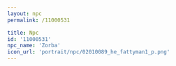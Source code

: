 ```yaml
---
layout: npc
permalink: /11000531

title: Npc
id: '11000531'
npc_name: 'Zorba'
icon_url: 'portrait/npc/02010089_he_fattyman1_p.png'
---
```

